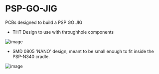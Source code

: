 # PSP-GO-JIG
PCBs designed to build a PSP GO JIG


* THT Design to use with throughhole components

  
![image](https://github.com/mathieulh/PSP-GO-JIG/assets/203427/1a976ee3-e480-42a2-979a-609281188da8)


* SMD 0805 'NANO' design, meant to be small enough to fit inside the PSP-N340 cradle.


![image](https://github.com/mathieulh/PSP-GO-JIG/assets/203427/43411fa7-92b7-441d-afe1-b0198c032333)

